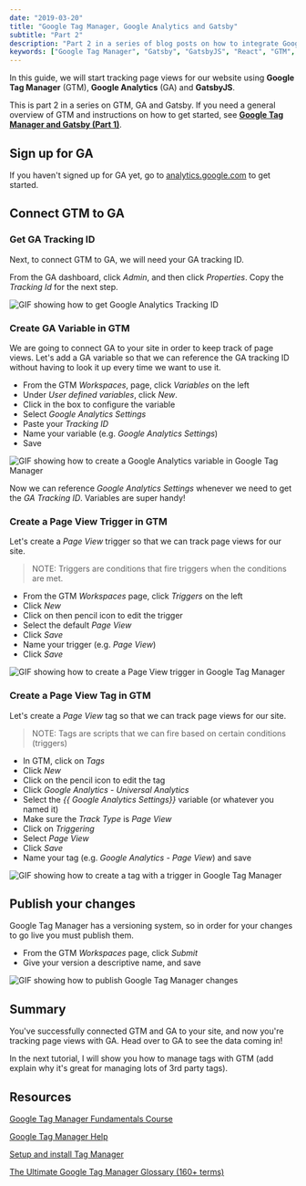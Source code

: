 ```yaml
---
date: "2019-03-20" 
title: "Google Tag Manager, Google Analytics and Gatsby"
subtitle: "Part 2"
description: "Part 2 in a series of blog posts on how to integrate Google Tag Manager and Google Analytics with GatsbyJS"
keywords: ["Google Tag Manager", "Gatsby", "GatsbyJS", "React", "GTM", "Google Analytics", "GA"]
---
```


In this guide, we will start tracking page views for our website using <b>Google Tag Manager</b> (GTM), <b>Google Analytics</b> (GA) and <b>GatsbyJS</b>.

This is part 2 in a series on GTM, GA and Gatsby. If you need a general overview of GTM and instructions on how to get started, see <b>[Google Tag Manager and Gatsby (Part 1)](/blog/google-tag-manager)</b>.

## Sign up for GA 

If you haven't signed up for GA yet, go to [analytics.google.com](https://analytics.google.com/analytics/web/) to get started.

## Connect GTM to GA 

### Get GA Tracking ID

Next, to connect GTM to GA, we will need your GA tracking ID. 

From the GA dashboard, click <i>Admin</i>, and then click <i>Properties</i>. Copy the <i>Tracking Id</i> for the next step.

<img alt="GIF showing how to get Google Analytics Tracking ID" style="-webkit-user-select: none;" src="https://media.giphy.com/media/452X5Ai7pnqtdlcxQT/giphy.gif" class="gif">

### Create GA Variable in GTM

We are going to connect GA to your site in order to keep track of page views. Let's add a GA variable so that we can reference the GA tracking ID without having to look it up every time we want to use it. 

* From the GTM <i>Workspaces</i>, page, click <i>Variables</i> on the left 
* Under <i>User defined variables</i>, click <i>New</i>.
* Click in the box to configure the variable
* Select <i>Google Analytics Settings</i>
* Paste your <i>Tracking ID</i>
* Name your variable (e.g. <i>Google Analytics Settings</i>)
* Save

<img alt="GIF showing how to create a Google Analytics variable in Google Tag Manager" style="-webkit-user-select: none;" src="https://media.giphy.com/media/nxOlfLBfK4oHPbjRJr/giphy.gif" class="gif">

Now we can reference <i>Google Analytics Settings</i> whenever we need to get the <i>GA Tracking ID</i>. Variables are super handy!

### Create a Page View Trigger in GTM 

Let's create a <i>Page View</i> trigger so that we can track page views for our site. 

> NOTE: Triggers are conditions that fire triggers when the conditions are met.

* From the GTM <i>Workspaces</i> page, click <i>Triggers</i> on the left
* Click <i>New</i>
* Click on then pencil icon to edit the trigger
* Select the default <i>Page View</i>
* Click <i>Save</i>
* Name your trigger (e.g. <i>Page View</i>)
* Click <i>Save</i>

<img alt="GIF showing how to create a Page View trigger in Google Tag Manager" style="-webkit-user-select: none;" src="https://media.giphy.com/media/7zYBpySbTzB61PygW7/giphy.gif" class="gif">

### Create a Page View Tag in GTM

Let's create a <i>Page View</i> tag so that we can track page views for our site. 

> NOTE: Tags are scripts that we can fire based on certain conditions (triggers)

* In GTM, click on <i>Tags</i>
* Click <i>New</i>
* Click on the pencil icon to edit the tag
* Click <i>Google Analytics - Universal Analytics</i>
* Select the <i>{{ Google Analytics Settings}}</i> variable (or whatever you named it)
* Make sure the <i>Track Type</i> is <i>Page View</i>
* Click on <i>Triggering</i>
* Select <i>Page View</i>
* Click <i>Save</i> 
* Name your tag (e.g. <i>Google Analytics - Page View</i>) and save

<img alt="GIF showing how to create a tag with a trigger in Google Tag Manager" style="-webkit-user-select: none;" src="https://media.giphy.com/media/n41BBb7UvPSDCyXjQg/giphy.gif" class="gif">

## Publish your changes

Google Tag Manager has a versioning system, so in order for your changes to go live you must publish them. 

* From the GTM <i>Workspaces</i> page, click <i>Submit</i>
* Give your version a descriptive name, and save

<img alt="GIF showing how to publish Google Tag Manager changes" style="-webkit-user-select: none;" src="https://media.giphy.com/media/ewrKe2ui0fuBkp9rFj/giphy.gif" class="gif">

## Summary 

You've successfully connected GTM and GA to your site, and now you're tracking page views with GA. Head over to GA to see the data coming in!

In the next tutorial, I will show you how to manage tags with GTM (add explain why it's great for managing lots of 3rd party tags).

## Resources
[Google Tag Manager Fundamentals Course](https://analytics.google.com/analytics/academy/course/5)

[Google Tag Manager Help](https://support.google.com/tagmanager#topic=3441530)

[Setup and install Tag Manager](https://support.google.com/tagmanager/answer/6103696?hl=en)

[The Ultimate Google Tag Manager Glossary (160+ terms)](https://www.analyticsmania.com/post/google-tag-manager-glossary/)
